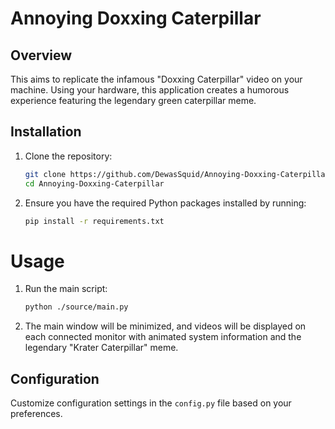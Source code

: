 # Annoying Doxxing Caterpillar

## Overview
This aims to replicate the infamous "Doxxing Caterpillar" video on your machine. Using your hardware, this application creates a humorous experience featuring the legendary green caterpillar meme.

## Installation
1. Clone the repository:
   ```bash
   git clone https://github.com/DewasSquid/Annoying-Doxxing-Caterpillar.git
   cd Annoying-Doxxing-Caterpillar
   ```

2. Ensure you have the required Python packages installed by running:
    ```bash
    pip install -r requirements.txt
    ```

# Usage
1. Run the main script:
   ```bash
   python ./source/main.py
   ```
2. The main window will be minimized, and videos will be displayed on each connected monitor with animated system information and the legendary "Krater Caterpillar" meme.

## Configuration
Customize configuration settings in the `config.py` file based on your preferences.